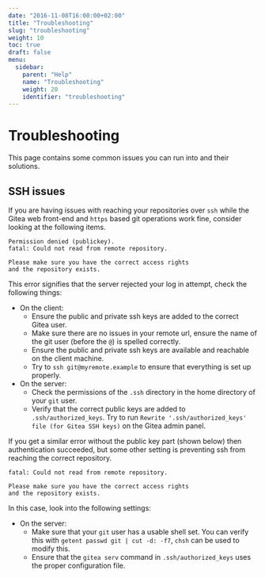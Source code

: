 ```yaml
---
date: "2016-11-08T16:00:00+02:00"
title: "Troubleshooting"
slug: "troubleshooting"
weight: 10
toc: true
draft: false
menu:
  sidebar:
    parent: "Help"
    name: "Troubleshooting"
    weight: 20
    identifier: "troubleshooting"
---
```


# Troubleshooting

This page contains some common issues you can run into and their solutions.

## SSH issues

If you are having issues with reaching your repositories over `ssh` while the
Gitea web front-end and `https` based git operations work fine, consider
looking at the following items.

```
Permission denied (publickey).
fatal: Could not read from remote repository.

Please make sure you have the correct access rights
and the repository exists.
```

This error signifies that the server rejected your log in attempt, check the
following things:

* On the client:
  * Ensure the public and private ssh keys are added to the correct Gitea user.
  * Make sure there are no issues in your remote url, ensure the name of the
    git user (before the `@`) is spelled correctly.
  * Ensure the public and private ssh keys are available and reachable on the
    client machine.
  * Try to `ssh git@myremote.example` to ensure that everything is set up
    properly.
* On the server:
  * Check the permissions of the `.ssh` directory in the home directory of your
    `git` user.
  * Verify that the correct public keys are added to `.ssh/authorized_keys`.
    Try to run `Rewrite '.ssh/authorized_keys' file (for Gitea SSH keys)` on the
    Gitea admin panel.

If you get a similar error without the public key part (shown below) then
authentication succeeded, but some other setting is preventing ssh from
reaching the correct repository.

```
fatal: Could not read from remote repository.

Please make sure you have the correct access rights
and the repository exists.
```

In this case, look into the following settings:

* On the server:
  * Make sure that your `git` user has a usable shell set. You can verify this
    with `getent passwd git | cut -d: -f7`, `chsh` can be used to modify this.
  * Ensure that the `gitea serv` command in `.ssh/authorized_keys` uses the
    proper configuration file.
